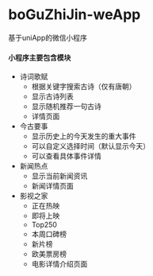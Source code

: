 # boGuZhiJin-weApp
基于uniApp的微信小程序

#### 小程序主要包含模块

- 诗词歌赋
  - 根据关键字搜索古诗（仅有唐朝）
  - 显示古诗列表
  - 显示随机推荐一句古诗
  - 详情页面
- 今古要事
  - 显示历史上的今天发生的重大事件
  - 可以自定义选择时间（默认显示今天）
  - 可以查看具体事件详情
- 新闻热点
  - 显示当前新闻资讯
  - 新闻详情页面
- 影视之家
  - 正在热映
  - 即将上映
  - Top250
  - 本周口碑榜
  - 新片榜
  - 欧美票房榜
  - 电影详情介绍页面
